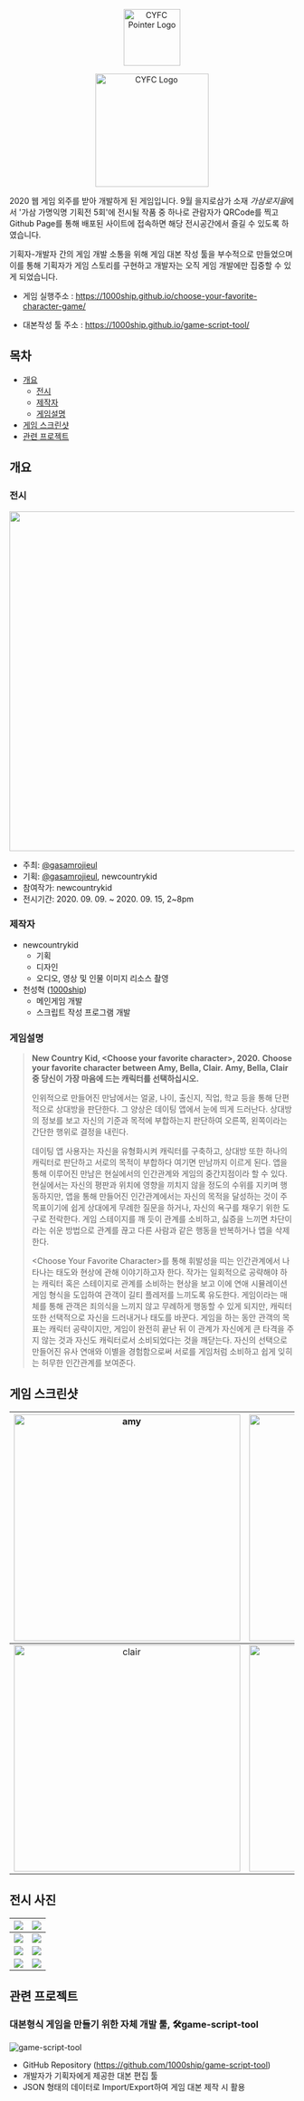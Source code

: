 
<p align='center'>
<img src='./_readme/pointer.png' alt='CYFC Pointer Logo' width='100px'/>
</p>

<p align='center'>
<img src='./_readme/cyfc_top_logo.png' alt='CYFC Logo' width='200px'/>
</p>

 2020 웹 게임 외주를 받아 개발하게 된 게임입니다. 9월 을지로삼가 소재 *가삼로지을*에서 '가삼 가명익명 기획전 5회'에 전시될 작품 중 하나로 관람자가 QRCode를 찍고 Github Page를 통해 배포된 사이트에 접속하면 해당 전시공간에서 즐길 수 있도록 하였습니다.

 기획자-개발자 간의 게임 개발 소통을 위해 게임 대본 작성 툴을 부수적으로 만들었으며 이를 통해 기획자가 게임 스토리를 구현하고 개발자는 오직 게임 개발에만 집중할 수 있게 되었습니다.

 - 게임 실행주소 : https://1000ship.github.io/choose-your-favorite-character-game/

 - 대본작성 툴 주소 : https://1000ship.github.io/game-script-tool/

## 목차

* [개요](#summary)
  * [전시](#exhibition)
  * [제작자](#maker)
  * [게임설명](#game-description)
* [게임 스크린샷](#screenshots)
* [관련 프로젝트](#relative-project)


## 개요 <a name='summary'></a>

### 전시 <a name='exhibition'></a>

<p align='center'>
  <img src='./_readme/exhibition-poster.png' width='600'/>
</p>

- 주최: [@gasamrojieul](https://www.instagram.com/p/CEsyxQFpX6h/)
- 기획: [@gasamrojieul](https://www.instagram.com/p/CEsyxQFpX6h/), newcountrykid
- 참여작가: newcountrykid 
- 전시기간: 2020. 09. 09. ~ 2020. 09. 15, 2~8pm

### 제작자 <a name='maker'></a>

- newcountrykid
  - 기획
  - 디자인
  - 오디오, 영상 및 인물 이미지 리소스 촬영
- 천성혁 ([1000ship](https://github.com/1000ship))
  - 메인게임 개발
  - 스크립트 작성 프로그램 개발

### 게임설명 <a name='game-description'></a>

>**New Country Kid, \<Choose your favorite character\>, 2020.**
>**Choose your favorite character between Amy, Bella, Clair.**
>**Amy, Bella, Clair 중 당신이 가장 마음에 드는 캐릭터를 선택하십시오.**
>
>인위적으로 만들어진 만남에서는 얼굴, 나이, 출신지, 직업, 학교 등을 통해 단편적으로 상대방을 판단한다. 그 양상은 데이팅 앱에서 눈에 띄게 드러난다. 상대방의 정보를 보고 자신의 기준과 목적에 부합하는지 판단하여 오른쪽, 왼쪽이라는 간단한 행위로 결정을 내린다.
>
>데이팅 앱 사용자는 자신을 유형화시켜 캐릭터를 구축하고, 상대방 또한 하나의 캐릭터로 판단하고 서로의 목적이 부합하다 여기면 만남까지 이르게 된다. 앱을 통해 이루어진 만남은 현실에서의 인간관계와 게임의 중간지점이라 할 수 있다. 현실에서는 자신의 평판과 위치에 영향을 끼치지 않을 정도의 수위를 지키며 행동하지만, 앱을 통해 만들어진 인간관계에서는 자신의 목적을 달성하는 것이 주목표이기에 쉽게 상대에게 무례한 질문을 하거나, 자신의 욕구를 채우기 위한 도구로 전락한다. 게임 스테이지를 깨 듯이 관계를 소비하고, 싫증을 느끼면 차단이라는 쉬운 방법으로 관계를 끊고 다른 사람과 같은 행동을 반복하거나 앱을 삭제한다.
>
>\<Choose Your Favorite Character\>를 통해 휘발성을 띠는 인간관계에서 나타나는 태도와 현상에 관해 이야기하고자 한다. 작가는 일회적으로 공략해야 하는 캐릭터 혹은 스테이지로 관계를 소비하는 현상을 보고 이에 연애 시뮬레이션 게임 형식을 도입하여 관객이 길티 플레저를 느끼도록 유도한다. 게임이라는 매체를 통해 관객은 죄의식을 느끼지 않고 무례하게 행동할 수 있게 되지만, 캐릭터 또한 선택적으로 자신을 드러내거나 태도를 바꾼다. 게임을 하는 동안 관객의 목표는 캐릭터 공략이지만, 게임이 완전히 끝난 뒤 이 관계가 자신에게 큰 타격을 주지 않는 것과 자신도 캐릭터로서 소비되었다는 것을 깨닫는다. 자신의 선택으로 만들어진 유사 연애와 이별을 경험함으로써 서로를 게임처럼 소비하고 쉽게 잊히는 허무한 인간관계를 보여준다.



## 게임 스크린샷 <a name='screenshots'></a>

| <img src='./_readme/game-amy.png' width='400' alt='amy'/>     |      <img src='./_readme/game-bella.png' width='400' alt='bella'/>       |
| :--: | :--: |
| <img src='./_readme/game-clair.png' width='400' alt='clair'/> | <img src='./_readme/game-text-message.png' width='400' alt='text message'/> |



## 전시 사진

| <img src="_readme/exhibition/sample01.jpeg"/> | <img src="_readme/exhibition/sample08.jpeg"/> |
| --------------------------------------------- | --------------------------------------------- |
| <img src="_readme/exhibition/sample03.jpeg"/> | <img src="_readme/exhibition/sample04.jpeg"/> |
| <img src="_readme/exhibition/sample05.jpeg"/> | <img src="_readme/exhibition/sample06.jpeg"/> |
| <img src="_readme/exhibition/sample02.jpeg"/> | <img src="_readme/exhibition/sample07.jpeg"/> |



## 관련 프로젝트 <a name='relative-project'></a>

### 대본형식 게임을 만들기 위한 자체 개발 툴, 🛠game-script-tool 

<img src='./_readme/game-script-tool.png' alt='game-script-tool'/>

- GitHub Repository (https://github.com/1000ship/game-script-tool)
- 개발자가 기획자에게 제공한 대본 편집 툴
- JSON 형태의 데이터로 Import/Export하여 게임 대본 제작 시 활용